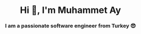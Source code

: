 
<h1 align="center">Hi 👋, I'm Muhammet Ay</h1>
<h3 align="center">I am a passionate software engineer from Turkey 😎</h3>



